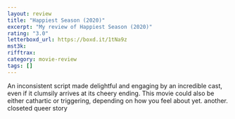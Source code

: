 ```yaml
---
layout: review
title: "Happiest Season (2020)"
excerpt: "My review of Happiest Season (2020)"
rating: "3.0"
letterboxd_url: https://boxd.it/1tNa9z
mst3k:
rifftrax:
category: movie-review
tags: []
---
```


An inconsistent script made delightful and engaging by an incredible cast, even if it clumsily arrives at its cheery ending. This movie could also be either cathartic or triggering, depending on how you feel about yet. another. closeted queer story
